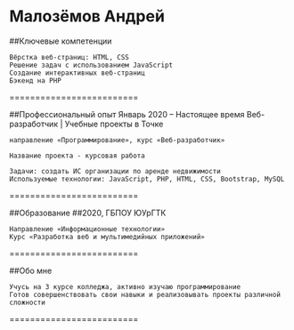 Малозёмов Андрей
=========================
##Ключевые компетенции

    Вёрстка веб-страниц: HTML, CSS
    Решение задач с использованием JavaScript
    Создание интерактивных веб-страниц
    Бэкенд на PHP
    
=========================

##Профессиональный опыт
Январь 2020 – Настоящее время
Веб-разработчик | Учебные проекты в Точке

    направление «Программирование», курс «Веб-разработчик»

    Название проекта - курсовая работа

    Задачи: создать ИС организации по аренде недвижимости
    Используемые технологии: JavaScript, PHP, HTML, CSS, Bootstrap, MySQL
    
=========================

##Образование
##2020, ГБПОУ ЮУрГТК

    Направление «Информационные технологии»
    Курс «Разработка веб и мультимедийных приложений»


=========================

##Обо мне

    Учусь на 3 курсе колледжа, активно изучаю программирование
    Готов совершенствовать свои навыки и реализовывать проекты различной сложности

=========================

